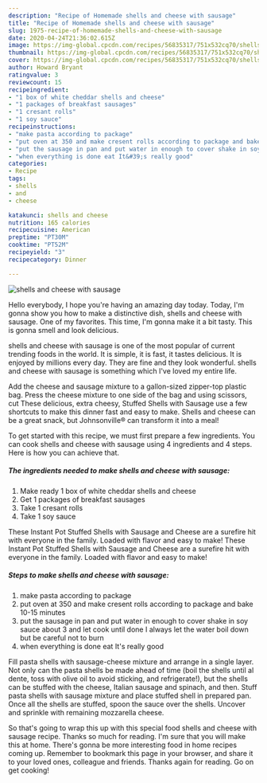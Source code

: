 ```yaml
---
description: "Recipe of Homemade shells and cheese with sausage"
title: "Recipe of Homemade shells and cheese with sausage"
slug: 1975-recipe-of-homemade-shells-and-cheese-with-sausage
date: 2020-04-24T21:36:02.615Z
image: https://img-global.cpcdn.com/recipes/56835317/751x532cq70/shells-and-cheese-with-sausage-recipe-main-photo.jpg
thumbnail: https://img-global.cpcdn.com/recipes/56835317/751x532cq70/shells-and-cheese-with-sausage-recipe-main-photo.jpg
cover: https://img-global.cpcdn.com/recipes/56835317/751x532cq70/shells-and-cheese-with-sausage-recipe-main-photo.jpg
author: Howard Bryant
ratingvalue: 3
reviewcount: 15
recipeingredient:
- "1 box of white cheddar shells and cheese"
- "1 packages of breakfast sausages"
- "1 cresant rolls"
- "1 soy sauce"
recipeinstructions:
- "make pasta according to package"
- "put oven at 350 and make cresent rolls according to package and bake 10-15 minutes"
- "put the sausage in pan and put water in enough to cover shake in soy sauce about 3 and let cook until done I always let the water boil down but be careful not to burn"
- "when everything is done eat It&#39;s really good"
categories:
- Recipe
tags:
- shells
- and
- cheese

katakunci: shells and cheese 
nutrition: 165 calories
recipecuisine: American
preptime: "PT30M"
cooktime: "PT52M"
recipeyield: "3"
recipecategory: Dinner

---
```



![shells and cheese with sausage](https://img-global.cpcdn.com/recipes/56835317/751x532cq70/shells-and-cheese-with-sausage-recipe-main-photo.jpg)

Hello everybody, I hope you're having an amazing day today. Today, I'm gonna show you how to make a distinctive dish, shells and cheese with sausage. One of my favorites. This time, I'm gonna make it a bit tasty. This is gonna smell and look delicious.

shells and cheese with sausage is one of the most popular of current trending foods in the world. It is simple, it is fast, it tastes delicious. It is enjoyed by millions every day. They are fine and they look wonderful. shells and cheese with sausage is something which I've loved my entire life.

Add the cheese and sausage mixture to a gallon-sized zipper-top plastic bag. Press the cheese mixture to one side of the bag and using scissors, cut These delicious, extra cheesy, Stuffed Shells with Sausage use a few shortcuts to make this dinner fast and easy to make. Shells and cheese can be a great snack, but Johnsonville® can transform it into a meal!


To get started with this recipe, we must first prepare a few ingredients. You can cook shells and cheese with sausage using 4 ingredients and 4 steps. Here is how you can achieve that.

<!--inarticleads1-->

##### The ingredients needed to make shells and cheese with sausage:

1. Make ready 1 box of white cheddar shells and cheese
1. Get 1 packages of breakfast sausages
1. Take 1 cresant rolls
1. Take 1 soy sauce


These Instant Pot Stuffed Shells with Sausage and Cheese are a surefire hit with everyone in the family. Loaded with flavor and easy to make! These Instant Pot Stuffed Shells with Sausage and Cheese are a surefire hit with everyone in the family. Loaded with flavor and easy to make! 

<!--inarticleads2-->

##### Steps to make shells and cheese with sausage:

1. make pasta according to package
1. put oven at 350 and make cresent rolls according to package and bake 10-15 minutes
1. put the sausage in pan and put water in enough to cover shake in soy sauce about 3 and let cook until done I always let the water boil down but be careful not to burn
1. when everything is done eat It&#39;s really good


Fill pasta shells with sausage-cheese mixture and arrange in a single layer. Not only can the pasta shells be made ahead of time (boil the shells until al dente, toss with olive oil to avoid sticking, and refrigerate!), but the shells can be stuffed with the cheese, Italian sausage and spinach, and then. Stuff pasta shells with sausage mixture and place stuffed shell in prepared pan. Once all the shells are stuffed, spoon the sauce over the shells. Uncover and sprinkle with remaining mozzarella cheese. 

So that's going to wrap this up with this special food shells and cheese with sausage recipe. Thanks so much for reading. I'm sure that you will make this at home. There's gonna be more interesting food in home recipes coming up. Remember to bookmark this page in your browser, and share it to your loved ones, colleague and friends. Thanks again for reading. Go on get cooking!

